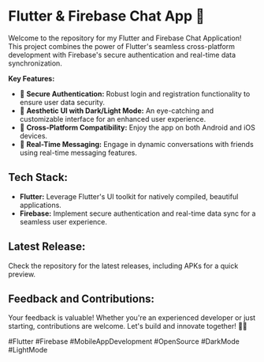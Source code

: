 
# Flutter & Firebase Chat App 🚀

Welcome to the repository for my Flutter and Firebase Chat Application! This project combines the power of Flutter's seamless cross-platform development with Firebase's secure authentication and real-time data synchronization.

**Key Features:**
- 🔐 **Secure Authentication:** Robust login and registration functionality to ensure user data security.
- 🎨 **Aesthetic UI with Dark/Light Mode:** An eye-catching and customizable interface for an enhanced user experience.
- 📱 **Cross-Platform Compatibility:** Enjoy the app on both Android and iOS devices.
- 💬 **Real-Time Messaging:** Engage in dynamic conversations with friends using real-time messaging features.

## Tech Stack:
- **Flutter:** Leverage Flutter's UI toolkit for natively compiled, beautiful applications.
- **Firebase:** Implement secure authentication and real-time data sync for a seamless user experience.


## Latest Release:
Check the repository for the latest releases, including APKs for a quick preview.

## Feedback and Contributions:
Your feedback is valuable! Whether you're an experienced developer or just starting, contributions are welcome. 
Let's build and innovate together! 🚀✨

#Flutter #Firebase #MobileAppDevelopment #OpenSource #DarkMode #LightMode
